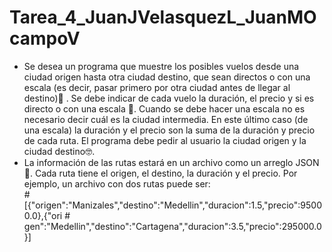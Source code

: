 # Tarea_4_JuanJVelasquezL_JuanMOcampoV

<ul>
        <li>
            <div>
                Se desea un programa que muestre los posibles vuelos desde una ciudad origen hasta otra ciudad
                destino, que sean directos o con una escala (es decir, pasar primero por otra ciudad antes de llegar al
                destino)🛴 . Se debe indicar de cada vuelo la duración, el precio y si es directo o con una escala 🛫.
                Cuando
                se debe hacer una escala no es necesario decir cuál es la ciudad intermedia. En este último caso (de
                una escala) la duración y el precio son la suma de la duración y precio de cada ruta.
                El programa debe pedir al usuario la ciudad origen y la ciudad destino🤓.
                <br>
            </div>
        </li>
        <li>
            <div>
                La información de las rutas estará en un archivo como un arreglo JSON 🦄. Cada ruta tiene el origen, el
                destino, la duración y el precio. Por ejemplo, un archivo con dos rutas puede ser:
                <div>
                        # [{"origen":"Manizales","destino":"Medellin","duracion":1.5,"precio":95000.0},{"ori
                # gen":"Medellin","destino":"Cartagena","duracion":3.5,"precio":295000.0}]
                    </div>
            </div>
        </l>
        </li>
    </ul>
